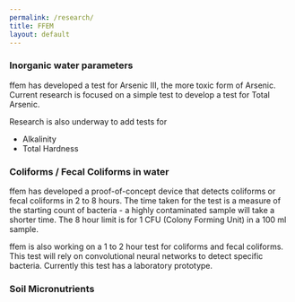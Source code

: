 ```yaml
---
permalink: /research/
title: FFEM
layout: default
---
```


### Inorganic water parameters
ffem has developed a test for Arsenic III, the more toxic form of Arsenic. Current research is focused on a simple test to develop a test for Total Arsenic.

Research is also underway to add tests for
* Alkalinity
* Total Hardness

### Coliforms / Fecal Coliforms in water
ffem has developed a proof-of-concept device that detects coliforms or fecal coliforms in 2 to 8 hours. The time taken for the test is a measure of the starting count of bacteria - a highly contaminated sample will take a shorter time. The 8 hour limit is for 1 CFU (Colony Forming Unit) in a 100 ml sample.

ffem is also working on a 1 to 2 hour test for coliforms and fecal coliforms. This test will rely on convolutional neural networks to detect specific bacteria. Currently this test has a laboratory prototype.

### Soil Micronutrients

